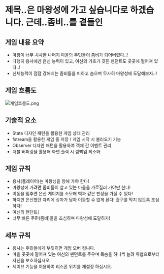 # 제목..은 마왕성에 가고 싶습니다로 하겠습니다. 근데..좀비..를 곁들인

## 게임 내용 요약

- 마왕이 너무 치사한 나머지 마을의 주민들이 좀비가 되어버렸다..!
- 다행히 용사에겐 은신 능력이 있고, 여신의 가호가 깃든 펜던트도 곳곳에 떨어져 있다..!
- 신체능력이 점점 강해지는 좀비들을 피하고 숨으며 무사히 마왕성에 도달해보자..!

## 게임 흐름도

![게임흐름도.png](https://prod-files-secure.s3.us-west-2.amazonaws.com/aadd2d11-e1da-40c4-a38f-0f11cab101e3/a191d6b0-e950-4dcd-a37d-123c56af0e99/%EA%B2%8C%EC%9E%84%ED%9D%90%EB%A6%84%EB%8F%84.png)

## 기술적 요소

- State 디자인 패턴을 활용한 게임 상태 관리
- fstream을 활용한 게임 중 저장 / 게임 시작 시 불러오기 기능
- Observer 디자인 패턴을 활용하여 객체 간 이벤트 관리
- 더블 버퍼링을 활용해 화면 출력 시 깜빡임 최소화

## 게임 규칙

- 용사(플레이어)는 마왕성을 향해 가야 한다!
- 마왕성에 가려면 좀비들이 살고 있는 마을을 가로질러 가야만 한다!
- 이동을 멈추면 은신 게이지를 소모해 벽과 같은 판정을 가질 수 있다!
- 하지만 은신했던 자리에 상자가 남아 이동할 수 없게 된다! 출구를 막지 않도록 조심하자!
- 여신의 팬던트(
- 너무 빠른 주민(좀비)들을 조심하며 마왕성에 도달하자!

## 세부 규칙

- 용사는 주민들에게 부딪히면 게임 오버 됩니다.
- 마을 곳곳에 떨어져 있는 여신의 팬던트를 주우며 목숨을 하나씩 늘려 위협으로부터 자신을 보호하십시오.
- 세이브 기능을 이용하여 리스폰 위치를 재설정 하십시오.

